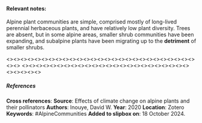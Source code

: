 #### **Relevant notes**:
Alpine plant communities are simple, comprised mostly of long-lived perennial herbaceous plants, and have relatively low plant diversity. Trees are absent, but in some alpine areas, smaller shrub communities have been expanding, and subalpine plants have been migrating up to the **detriment** of smaller shrubs.

<><><><><><><><><><><><><><><><><><><><><><><><><><><><><>
<><><><><><><><><><><><><><><><><><><><><><><><><><><><><>
##### References
**Cross references**:
**Source**: Effects of climate change on alpine plants and their pollinators
**Authors**: Inouye, David W. 
**Year**: 2020
**Location**: Zotero
**Keywords**: #AlpineCommunities
**Added to slipbox on**: 18 October 2024. 
